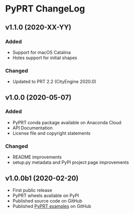 # PyPRT ChangeLog

## v1.1.0 (2020-XX-YY)

### Added
* Support for macOS Catalina
* Holes support for initial shapes

### Changed
* Updated to PRT 2.2 (CityEngine 2020.0)

## v1.0.0 (2020-05-07)

### Added

* PyPRT conda package available on Anaconda Cloud
* API Documentation
* License file and copyright statements

### Changed

* README improvements
* setup.py metadata and PyPI project page improvements

## v1.0.0b1 (2020-02-20)

* First public release
* PyPRT wheels available on PyPI
* Published source code on GitHub
* Published [PyPRT examples](https://github.com/Esri/pyprt-examples) on GitHub